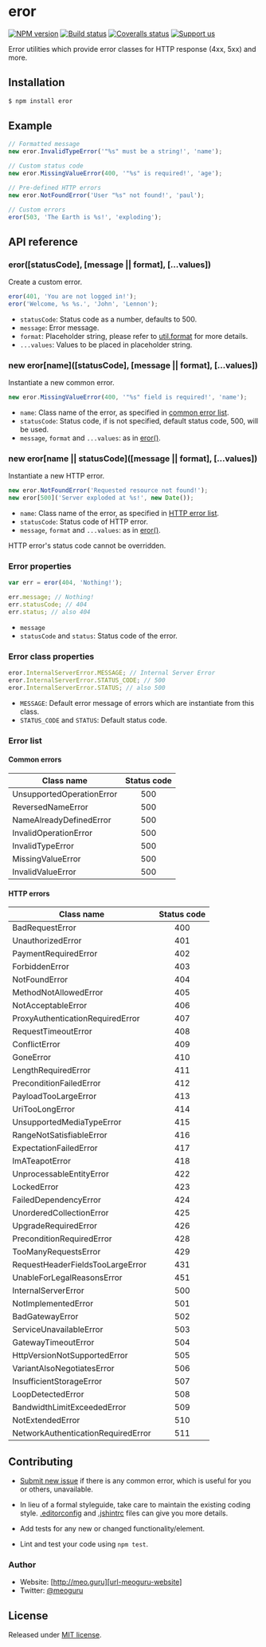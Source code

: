 # eror

[![NPM version][meta-img-npm]][meta-url-npm]
[![Build status][meta-img-travis]][meta-url-travis]
[![Coveralls status][meta-img-coveralls]][meta-url-coveralls]
[![Support us][meta-img-gratipay]][meta-url-gratipay]

Error utilities which provide error classes for HTTP response (4xx, 5xx) and more.

## Installation

```sh
$ npm install eror
```

## Example

```js
// Formatted message
new eror.InvalidTypeError('"%s" must be a string!', 'name');

// Custom status code
new eror.MissingValueError(400, '"%s" is required!', 'age');

// Pre-defined HTTP errors
new eror.NotFoundError('User "%s" not found!', 'paul');

// Custom errors
eror(503, 'The Earth is %s!', 'exploding');
```

## API reference

### eror([statusCode], [message || format], [...values])

Create a custom error.

```js
eror(401, 'You are not logged in!');
eror('Welcome, %s %s.', 'John', 'Lennon');
```

* `statusCode`: Status code as a number, defaults to 500.
* `message`: Error message.
* `format`: Placeholder string, please refer to
[util.format][url-nodejs-util-format] for more details.
* `...values`: Values to be placed in placeholder string.

### new eror\[name\]([statusCode], [message || format], [...values])

Instantiate a new common error.

```js
new eror.MissingValueError(400, '"%s" field is required!', 'name');
```

* `name`: Class name of the error, as specified in [common error list](#common-errors).
* `statusCode`: Status code, if is not specified, default status code, 500, will be used.
* `message`, `format` and `...values`: as in [eror()](#erorstatuscode-message--format-values).

### new eror\[name || statusCode\]([message || format], [...values])

Instantiate a new HTTP error.

```js
new eror.NotFoundError('Requested resource not found!');
new eror[500]('Server exploded at %s!', new Date());
```

* `name`: Class name of the error, as specified in [HTTP error list](#http-errors).
* `statusCode`: Status code of HTTP error.
* `message`, `format` and `...values`: as in [eror()](#erorstatuscode-message--format-values).

HTTP error's status code cannot be overridden.

### Error properties

```js
var err = eror(404, 'Nothing!');

err.message; // Nothing!
err.statusCode; // 404
err.status; // also 404
```

* `message`
* `statusCode` and `status`: Status code of the error.

### Error class properties

```js
eror.InternalServerError.MESSAGE; // Internal Server Error
eror.InternalServerError.STATUS_CODE; // 500
eror.InternalServerError.STATUS; // also 500
```

* `MESSAGE`: Default error message of errors which are instantiate from this class.
* `STATUS_CODE` and `STATUS`: Default status code.

### Error list

#### Common errors

| Class name                | Status code |
| ------------------------- |:-----------:|
| UnsupportedOperationError |     500     |
| ReversedNameError         |     500     |
| NameAlreadyDefinedError   |     500     |
| InvalidOperationError     |     500     |
| InvalidTypeError          |     500     |
| MissingValueError         |     500     |
| InvalidValueError         |     500     |

#### HTTP errors

| Class name                         | Status code |
| ---------------------------------- |:-----------:|
| BadRequestError                    |     400     |
| UnauthorizedError                  |     401     |
| PaymentRequiredError               |     402     |
| ForbiddenError                     |     403     |
| NotFoundError                      |     404     |
| MethodNotAllowedError              |     405     |
| NotAcceptableError                 |     406     |
| ProxyAuthenticationRequiredError   |     407     |
| RequestTimeoutError                |     408     |
| ConflictError                      |     409     |
| GoneError                          |     410     |
| LengthRequiredError                |     411     |
| PreconditionFailedError            |     412     |
| PayloadTooLargeError               |     413     |
| UriTooLongError                    |     414     |
| UnsupportedMediaTypeError          |     415     |
| RangeNotSatisfiableError           |     416     |
| ExpectationFailedError             |     417     |
| ImATeapotError                     |     418     |
| UnprocessableEntityError           |     422     |
| LockedError                        |     423     |
| FailedDependencyError              |     424     |
| UnorderedCollectionError           |     425     |
| UpgradeRequiredError               |     426     |
| PreconditionRequiredError          |     428     |
| TooManyRequestsError               |     429     |
| RequestHeaderFieldsTooLargeError   |     431     |
| UnableForLegalReasonsError         |     451     |
| InternalServerError                |     500     |
| NotImplementedError                |     501     |
| BadGatewayError                    |     502     |
| ServiceUnavailableError            |     503     |
| GatewayTimeoutError                |     504     |
| HttpVersionNotSupportedError       |     505     |
| VariantAlsoNegotiatesError         |     506     |
| InsufficientStorageError           |     507     |
| LoopDetectedError                  |     508     |
| BandwidthLimitExceededError        |     509     |
| NotExtendedError                   |     510     |
| NetworkAuthenticationRequiredError |     511     |

## Contributing

* [Submit new issue][repo-url-new-issue] if there is any common error, which is
useful for you or others, unavailable.

* In lieu of a formal styleguide, take care to maintain the existing coding style.
  [.editorconfig][repo-editorconfig] and [.jshintrc][repo-jshintrc] files can give you
  more details.

* Add tests for any new or changed functionality/element.

* Lint and test your code using `npm test`.

### Author

* Website: [http://meo.guru][url-meoguru-website]
* Twitter: [@meoguru][url-meoguru-twitter]

## License

Released under [MIT license][repo-license].

[//]: # (Site URLs)
[url-editorconfig]: http://editorconfig.org
[url-jshint-docs]: http://www.jshint.com/docs
[url-nodejs-util-format]: http://nodejs.org/api/util.html#util_util_format_format

[//]: # (Repository URLs and resources)
[repo-url-new-issue]: https://github.com/meoguru/eror/issues/new
[repo-url-pull-request]: https://github.com/meoguru/eror/pulls
[repo-license]: https://github.com/meoguru/eror/blob/master/LICENSE
[repo-editorconfig]: https://github.com/meoguru/eror/blob/master/.editorconfig
[repo-jshintrc]: https://github.com/meoguru/eror/blob/master/.jshintrc
[repo-examples]: https://github.com/meoguru/eror/tree/master/examples

[//]: # (Repository meta information)
[meta-url-npm]: https://npmjs.org/package/eror
[meta-img-npm]: https://img.shields.io/npm/v/eror.svg?style=flat
[meta-url-travis]: https://travis-ci.org/meoguru/eror
[meta-img-travis]: https://img.shields.io/travis/meoguru/eror.svg?style=flat
[meta-url-coveralls]: https://coveralls.io/r/meoguru/eror
[meta-img-coveralls]: https://img.shields.io/coveralls/meoguru/eror/master.svg?style=flat
[meta-url-gratipay]: https://gratipay.com/meoguru
[meta-img-gratipay]: https://img.shields.io/gratipay/meoguru.svg?style=flat

[//]: # (Author URLs)
[url-meoguru-website]: http://meo.guru
[url-meoguru-twitter]: http://twitter.com/meoguru
